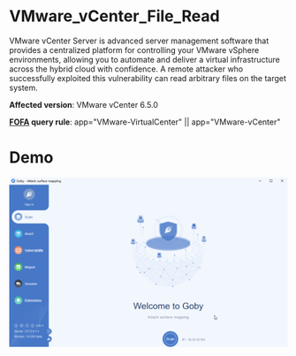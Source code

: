 # VMware_vCenter_File_Read

VMware vCenter Server is advanced server management software that provides a centralized platform for controlling your VMware vSphere environments, allowing you to automate and deliver a virtual infrastructure across the hybrid cloud with confidence. A remote attacker who successfully exploited this vulnerability can read arbitrary files on the target system.

**Affected version**: VMware vCenter 6.5.0

**[FOFA](https://fofa.so/result?q=app%3D%22VMware-vCenter%22+%7C%7C+app%3D%22VMware-VirtualCenter%22&qbase64=YXBwPSJWTXdhcmUtdkNlbnRlciIgfHwgYXBwPSJWTXdhcmUtVmlydHVhbENlbnRlciI%3D&file=&file=) query rule**: app="VMware-VirtualCenter" || app="VMware-vCenter"

# Demo

![](VMware_vCenter_File_Read.gif)
